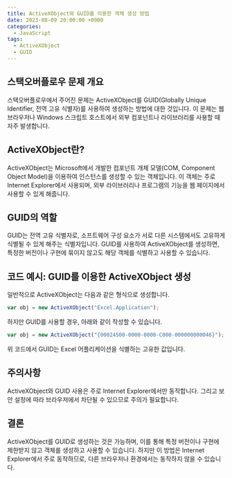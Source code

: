 ```yaml
---
title: ActiveXObject와 GUID를 이용한 객체 생성 방법
date: 2023-08-09 20:00:00 +0900
categories:
  - JavaScript
tags:
  - ActiveXObject
  - GUID
---
```


## 스택오버플로우 문제 개요

스택오버플로우에서 주어진 문제는 ActiveXObject를 GUID(Globally Unique Identifier, 전역 고유 식별자)를 사용하여 생성하는 방법에 대한 것입니다. 이 문제는 웹 브라우저나 Windows 스크립트 호스트에서 외부 컴포넌트나 라이브러리를 사용할 때 자주 발생합니다.

## ActiveXObject란?

ActiveXObject는 Microsoft에서 개발한 컴포넌트 개체 모델(COM, Component Object Model)을 이용하여 인스턴스를 생성할 수 있는 객체입니다. 이 객체는 주로 Internet Explorer에서 사용되며, 외부 라이브러리나 프로그램의 기능을 웹 페이지에서 사용할 수 있게 해줍니다.

## GUID의 역할

GUID는 전역 고유 식별자로, 소프트웨어 구성 요소가 서로 다른 시스템에서도 고유하게 식별될 수 있게 해주는 식별자입니다. GUID를 사용하여 ActiveXObject를 생성하면, 특정한 버전이나 구현에 묶이지 않고도 해당 객체를 식별하고 사용할 수 있습니다.

## 코드 예시: GUID를 이용한 ActiveXObject 생성

일반적으로 ActiveXObject는 다음과 같은 형식으로 생성합니다.

```javascript
var obj = new ActiveXObject("Excel.Application");
```

하지만 GUID를 사용할 경우, 아래와 같이 작성할 수 있습니다.

```javascript
var obj = new ActiveXObject("{00024500-0000-0000-C000-000000000046}");
```

위 코드에서 GUID는 Excel 어플리케이션을 식별하는 고유한 값입니다.

## 주의사항

ActiveXObject와 GUID 사용은 주로 Internet Explorer에서만 동작합니다. 그리고 보안 설정에 따라 브라우저에서 차단될 수 있으므로 주의가 필요합니다.

## 결론

ActiveXObject를 GUID로 생성하는 것은 가능하며, 이를 통해 특정 버전이나 구현에 제한받지 않고 객체를 생성하고 사용할 수 있습니다. 하지만 이 방법은 Internet Explorer에서 주로 동작하므로, 다른 브라우저나 환경에서는 동작하지 않을 수 있습니다.